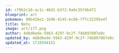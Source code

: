 ```yaml
---
id: cf9b2c10-ac1c-48d1-b3f2-9a9c35f4b472
blueprint: art
pokemon: 90b426e1-1b96-4145-bc8b-7f7c32295e4f
title: Natu
image: art/177.png
author: 4d8d6ede-5963-429f-9c2f-74b897007e0c
updated_by: 4d8d6ede-5963-429f-9c2f-74b897007e0c
updated_at: 1716594151
---
```

